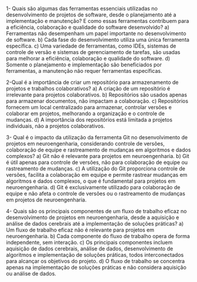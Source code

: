 1- Quais são algumas das ferramentas essenciais utilizadas no desenvolvimento de projetos de software, desde o planejamento até a implementação e manutenção? E como essas ferramentas contribuem para a eficiência, colaboração e qualidade do software desenvolvido?
a) Ferramentas não desempenham um papel importante no desenvolvimento de software.
b) Cada fase do desenvolvimento utiliza uma única ferramenta específica.
c) Uma variedade de ferramentas, como IDEs, sistemas de controle de versão e sistemas de gerenciamento de tarefas, são usadas para melhorar a eficiência, colaboração e qualidade do software.
d) Somente o planejamento e implementação são beneficiados por ferramentas, a manutenção não requer ferramentas específicas.


2-Qual é a importância de criar um repositório para armazenamento de projetos e trabalhos colaborativos?
a) A criação de um repositório é irrelevante para projetos colaborativos.
b) Repositórios são usados apenas para armazenar documentos, não impactam a colaboração.
c) Repositórios fornecem um local centralizado para armazenar, controlar versões e colaborar em projetos, melhorando a organização e o controle de mudanças.
d) A importância dos repositórios está limitada a projetos individuais, não a projetos colaborativos.


3- Qual é o impacto da utilização da ferramenta Git no desenvolvimento de projetos em neuroengenharia, considerando controle de versões, colaboração de equipe e rastreamento de mudanças em algoritmos e dados complexos?
a) Git não é relevante para projetos em neuroengenharia.
b) Git é útil apenas para controle de versões, não para colaboração de equipe ou rastreamento de mudanças.
c) A utilização do Git proporciona controle de versões, facilita a colaboração em equipe e permite rastrear mudanças em algoritmos e dados complexos, o que é fundamental para projetos em neuroengenharia.
d) Git é exclusivamente utilizado para colaboração de equipe e não afeta o controle de versões ou o rastreamento de mudanças em projetos de neuroengenharia.


4- Quais são os principais componentes de um fluxo de trabalho eficaz no desenvolvimento de projetos em neuroengenharia, desde a aquisição e análise de dados cerebrais até a implementação de soluções práticas?
a) Um fluxo de trabalho eficaz não é relevante para projetos em neuroengenharia.
b) Cada componente do fluxo de trabalho opera de forma independente, sem interação.
c) Os principais componentes incluem aquisição de dados cerebrais, análise de dados, desenvolvimento de algoritmos e implementação de soluções práticas, todos interconectados para alcançar os objetivos do projeto.
d) O fluxo de trabalho se concentra apenas na implementação de soluções práticas e não considera aquisição ou análise de dados.
